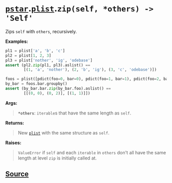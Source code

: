 # [`pstar`](./pstar.md).[`plist`](./pstar_plist.md).`zip(self, *others) -> 'Self'`

Zips `self` with `others`, recursively.

**Examples:**
```python
pl1 = plist['a', 'b', 'c']
pl2 = plist[1, 2, 3]
pl3 = plist['nother', 'ig', 'odebase']
assert (pl2.zip(pl1, pl3).aslist() ==
        [(1, 'a', 'nother'), (2, 'b', 'ig'), (3, 'c', 'odebase')])

foos = plist([pdict(foo=0, bar=0), pdict(foo=1, bar=1), pdict(foo=2, bar=0)])
by_bar = foos.bar.groupby()
assert (by_bar.bar.zip(by_bar.foo).aslist() ==
        [[(0, 0), (0, 2)], [(1, 1)]])
```

**Args:**

>    **`*others`**: `iterable`s that have the same length as `self`.

**Returns:**

>    New [`plist`](./pstar_plist.md) with the same structure as `self`.

**Raises:**
>    `ValueError` if `self` and each `iterable` in `others` don't all have the same length at
>    level `zip` is initially called at.



## [Source](../pstar/pstar.py#L4828-L4864)